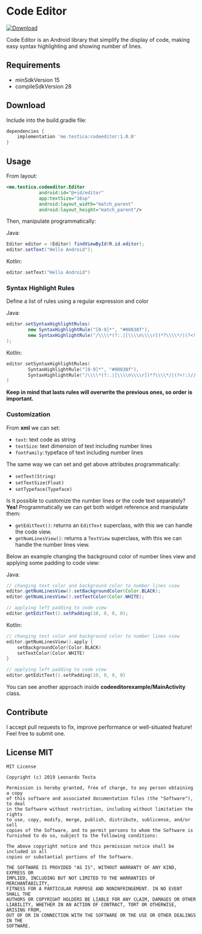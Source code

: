 # Code Editor
[ ![Download](https://api.bintray.com/packages/testica-android/maven/codeeditor/images/download.svg) ](https://bintray.com/testica-android/maven/codeeditor/_latestVersion)

Code Editor is an Android library that simplify the display of code, making easy syntax highlighting and showing number of lines.

## Requirements
- minSdkVersion 15
- compileSdkVersion 28

## Download

Include into the build.gradle file:

```groovy
dependencies {
    implementation 'me.testica:codeeditor:1.0.0'
}
```
## Usage

From layout:
```xml
<me.testica.codeeditor.Editor
            android:id="@+id/editor"
            app:textSize="16sp"
            android:layout_width="match_parent"
            android:layout_height="match_parent"/>
```

Then, manipulate programmatically:

Java:
```java
Editor editor = (Editor) findViewById(R.id.editor);
editor.setText("Hello Android");
```
Kotlin:
```kotlin
editor.setText("Hello Android")
```

### Syntax Highlight Rules

Define a list of rules using a regular expression and color

Java:
```java
editor.setSyntaxHighlightRules(
        new SyntaxHighlightRule("[0-9]*", "#00838f"),
        new SyntaxHighlightRule("/\\\\*(?:.|[\\\\n\\\\r])*?\\\\*/|(?<!:)//.*", "#9ea7aa")
);
```
Kotlin:
```kotlin
editor.setSyntaxHighlightRules(
        SyntaxHighlightRule("[0-9]*", "#00838f"),
        SyntaxHighlightRule("/\\\\*(?:.|[\\\\n\\\\r])*?\\\\*/|(?<!:)//.*", "#9ea7aa")
)
```
**Keep in mind that lasts rules will overwrite the previous ones, so order is important.**

### Customization

From **xml** we can set:
- `text`: text code as string
- `textSize`: text dimension of text including number lines
- `fontFamily`: typeface of text including number lines

The same way we can set and get above attributes programmatically:
- `setText(String)`
- `setTextSize(Float)`
- `setTypeface(Typeface)`

Is it possible to customize the number lines or the code text separately? **Yes!**
Programmatically we can get both widget reference and manipulate them:

- `getEditText()`: returns an `EditText` superclass, with this we can handle the code view.
- `getNumLinesView()`: returns a `TextView` superclass, with this we can handle the number lines view.

Below an example changing the background color of number lines view and applying some padding to code view:

Java:
```java
// changing text color and background color to number lines view
editor.getNumLinesView().setBackgroundColor(Color.BLACK);
editor.getNumLinesView().setTextColor(Color.WHITE);

// applying left padding to code view
editor.getEditText().setPadding(10, 0, 0, 0);
```

Kotlin:
```kotlin
// changing text color and background color to number lines view
editor.getNumLinesView().apply { 
    setBackgroundColor(Color.BLACK)
    setTextColor(Color.WHITE)
}

// applying left padding to code view
editor.getEditText().setPadding(10, 0, 0, 0)
```

You can see another approach inside **codeeditorexample/MainActivity** class.

## Contribute

I accept pull requests to fix, improve performance or well-situated feature! Feel free to submit one.

## License MIT
```
MIT License

Copyright (c) 2019 Leonardo Testa

Permission is hereby granted, free of charge, to any person obtaining a copy
of this software and associated documentation files (the "Software"), to deal
in the Software without restriction, including without limitation the rights
to use, copy, modify, merge, publish, distribute, sublicense, and/or sell
copies of the Software, and to permit persons to whom the Software is
furnished to do so, subject to the following conditions:

The above copyright notice and this permission notice shall be included in all
copies or substantial portions of the Software.

THE SOFTWARE IS PROVIDED "AS IS", WITHOUT WARRANTY OF ANY KIND, EXPRESS OR
IMPLIED, INCLUDING BUT NOT LIMITED TO THE WARRANTIES OF MERCHANTABILITY,
FITNESS FOR A PARTICULAR PURPOSE AND NONINFRINGEMENT. IN NO EVENT SHALL THE
AUTHORS OR COPYRIGHT HOLDERS BE LIABLE FOR ANY CLAIM, DAMAGES OR OTHER
LIABILITY, WHETHER IN AN ACTION OF CONTRACT, TORT OR OTHERWISE, ARISING FROM,
OUT OF OR IN CONNECTION WITH THE SOFTWARE OR THE USE OR OTHER DEALINGS IN THE
SOFTWARE.
```